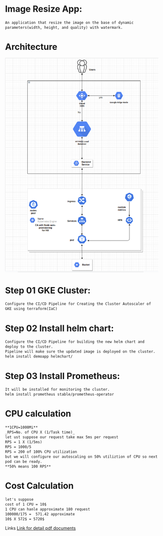
# Image Resize App:
    An application that resize the image on the base of dynamic parameters(width, height, and quality) with watermark.

# Architecture
![](AssessmentImage.png)

# Step 01 GKE Cluster: 
    Configure the CI/CD Pipeline for Creating the Cluster Autoscaler of GKE using terraform(IaC)

# Step 02 Install helm chart: 
    Configure the CI/CD Pipeline for building the new helm chart and deploy to the cluster.
    Pipeline will make sure the updated image is deployed on the cluster.
    helm install demoapp helmchart/
# Step 03 Install Prometheus:
    It will be installed for monitoring the cluster.
    helm install prometheus stable/prometheus-operator

# CPU calculation
    **1CPU=1000Mi**
    _RPS=No. of CPU X (1/Task time)_
    let ust suppose our request take max 5ms per request
    RPS = 1 X (1/5ms)
    RPS = 1000/5
    RPS = 200 of 100% CPU utilization
    but we will configure our autoscaling on 50% utiliztion of CPU so next pod can be ready.
    **50% means 100 RPS**

# Cost Calculation 

    let's suppose
    cost of 1 CPU = 10$
    1 CPU can hanle approximate 180 request
    100000/175 =  571.42 approximate
    10$ X 572$ = 5720$


Links
    [Link for detail pdf documents](DetailsDocment.pdf "Detail of READM Detail")
